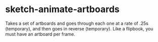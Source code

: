 sketch-animate-artboards
========================

Takes a set of artboards and goes through each one at a rate of .25s (temporary), and then goes in reverse (temporary). Like a flipbook, you must have an artboard per frame.